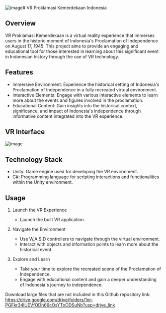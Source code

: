 ![image](https://github.com/user-attachments/assets/85247fcc-a650-4db0-8244-b40b966a7f69)# VR Proklamasi Kemerdekaan Indonesia
## Overview
VR Proklamasi Kemerdekaan is a virtual reality experience that immerses users in the historic moment of Indonesia's Proclamation of Independence on August 17, 1945. This project aims to provide an engaging and educational tool for those interested in learning about this significant event in Indonesian history through the use of VR technology.

## Features
* Immersive Environment: Experience the historical setting of Indonesia's Proclamation of Independence in a fully recreated virtual environment.
* Interactive Elements: Engage with various interactive elements to learn more about the events and figures involved in the proclamation.
* Educational Content: Gain insights into the historical context, significance, and impact of Indonesia's independence through informative content integrated into the VR experience.

## VR Interface
![image](https://github.com/user-attachments/assets/93a1a55b-1226-4287-a71d-8f00e4d63fa0)

## Technology Stack
* Unity: Game engine used for developing the VR environment.
* C#: Programming language for scripting interactions and functionalities within the Unity environment.

## Usage
1. Launch the VR Experience

    - Launch the built VR application.

2. Navigate the Environment

    - Use W,A,S,D controllers to navigate through the virtual environment.
    - Interact with objects and information points to learn more about the historical event.

3. Explore and Learn
    - Take your time to explore the recreated scene of the Proclamation of Independence.
    - Engage with educational content and gain a deeper understanding of Indonesia's journey to independence.
      
Download large files that are not included in this Github repository link:
https://drive.google.com/drive/folders/1nr-PGFkr34lUEVfODh66cOsYToODSuNb?usp=drive_link 


